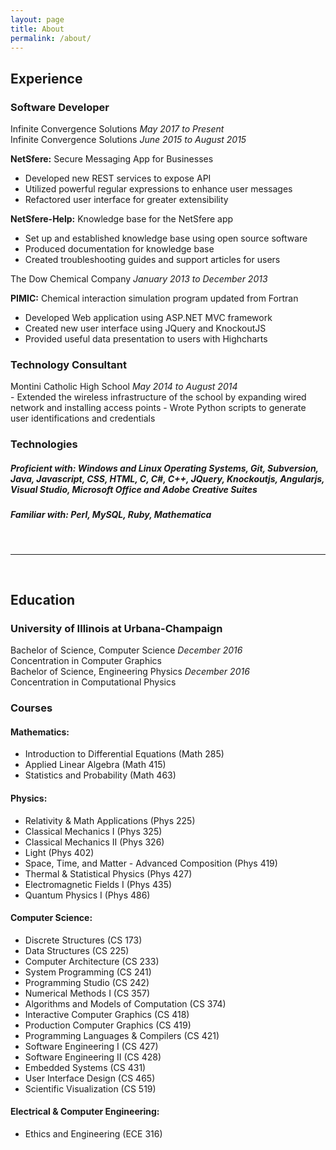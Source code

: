 ```yaml
---
layout: page
title: About
permalink: /about/
---
```

<div class="about">
<div id="resume" markdown="1">

## Experience <a href="experience"></a>

### Software Developer

<div class="inline-header">
	<span class="h3 text-left">Infinite Convergence Solutions</span>
	<em class="text-right">May 2017 to Present</em>
</div>

<div class="inline-header">
	<span class="h3 text-left">Infinite Convergence Solutions</span>
	<em class="text-right">June 2015 to August 2015</em>
</div>

**NetSfere:** Secure Messaging App for Businesses 

 * Developed new REST services to expose API
 * Utilized powerful regular expressions to enhance user messages
 * Refactored user interface for greater extensibility

**NetSfere-Help:** Knowledge base for the NetSfere app  

- Set up and established knowledge base using open source software  
- Produced documentation for knowledge base  
- Created troubleshooting guides and support articles for users  

<div class="inline-header">
	<span class="h3 text-left">The Dow Chemical Company</span>
	<em class="text-right">January 2013 to December 2013</em>
</div>

**PIMIC:** Chemical interaction simulation program updated from Fortran

- Developed Web application using ASP.NET MVC framework
- Created new user interface using JQuery and KnockoutJS
- Provided useful data presentation to users with Highcharts

### Technology Consultant

<div class="inline-header">
	<span class="h3 text-left">Montini Catholic High School</span>
	<em class="text-right">May 2014 to August 2014</em>
</div>
- Extended the wireless infrastructure of the school by expanding wired network and installing access points  
- Wrote Python scripts to generate user identifications and credentials

### Technologies

##### **Proficient with:** Windows and Linux Operating Systems, Git, Subversion, Java, Javascript, CSS, HTML, C, C#, C++, JQuery, Knockoutjs, Angularjs, Visual Studio, Microsoft Office and Adobe Creative Suites

##### **Familiar with:** Perl, MySQL, Ruby, Mathematica

</div>

<br/>

<hr/>

<br/>

<div id="education" markdown="1">

## Education <a href="education"></a>

### **University of Illinois at Urbana-Champaign**

<div class="inline-header">
	<span class="h3 text-left">Bachelor of Science, Computer Science</span>
	<em class="text-right">December 2016</em>
</div>
<span class="h4 text-left">Concentration in Computer Graphics</span>

<div class="inline-header">
	<span class="h3 text-left">Bachelor of Science, Engineering Physics</span>
	<em class="text-right">December 2016</em>
</div>
<span class="h4 text-left ">Concentration in Computational Physics</span>

<br/>

### Courses <a href="courses"></a>

#### Mathematics: <a href="mathematics"></a>

* Introduction to Differential Equations (Math 285)
* Applied Linear Algebra (Math 415)
* Statistics and Probability (Math 463)

#### Physics:  <a href="physics"></a>

* Relativity & Math Applications (Phys 225)
* Classical Mechanics I (Phys 325)
* Classical Mechanics II (Phys 326)
* Light (Phys 402)
* Space, Time, and Matter - Advanced Composition (Phys 419)
* Thermal & Statistical Physics (Phys 427)
* Electromagnetic Fields I (Phys 435)
* Quantum Physics I (Phys 486)

#### Computer Science:  <a href="computer-science"></a>

* Discrete Structures (CS 173)
* Data Structures (CS 225)
* Computer Architecture (CS 233)
* System Programming (CS 241)
* Programming Studio (CS 242)
* Numerical Methods I (CS 357)
* Algorithms and Models of Computation (CS 374)
* Interactive Computer Graphics (CS 418)
* Production Computer Graphics (CS 419)
* Programming Languages & Compilers (CS 421)
* Software Engineering I (CS 427)
* Software Engineering II (CS 428)
* Embedded Systems (CS 431)
* User Interface Design (CS 465)
* Scientific Visualization (CS 519)

#### Electrical & Computer Engineering: <a href="elec-comp-engi"></a>

* Ethics and Engineering (ECE 316)
</div>
</div>